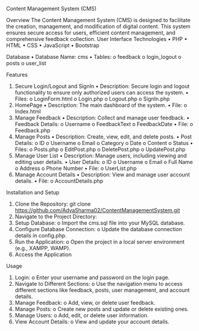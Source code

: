 Content Management System (CMS)


Overview
The Content Management System (CMS) is designed to facilitate the creation, management, and modification of digital content. This system ensures secure access for users, efficient content management, and comprehensive feedback collection.
User Interface Technologies
•	PHP
•	HTML
•	CSS
•	JavaScript
•	Bootstrap


Database
•	Database Name: cms
•	Tables:
o	feedback
o	login_logout
o	posts
o	user_list


Features
1. Secure Login/Logout and SignIn
•	Description: Secure login and logout functionality to ensure only authorized users can access the system.
•	Files:
o	LoginForm.html
o	Login.php
o	Logout.php
o	SignIn.php
2. HomePage
•	Description: The main dashboard of the system.
•	File:
o	Index.html
3. Manage Feedback
•	Description: Collect and manage user feedback.
•	Feedback Details:
o	Username
o	FeedbackText
o	FeedbackDate
•	File:
o	Feedback.php
4. Manage Posts
•	Description: Create, view, edit, and delete posts.
•	Post Details:
o	ID
o	Username
o	Email
o	Category
o	Date
o	Content
o	Status
•	Files:
o	Posts.php
o	EditPost.php
o	DeletePost.php
o	UpdatePost.php
5. Manage User List
•	Description: Manage users, including viewing and editing user details.
•	User Details:
o	ID
o	Username
o	Email
o	Full Name
o	Address
o	Phone Number
•	File:
o	UserList.php
6. Manage Account Details
•	Description: View and manage user account details.
•	File:
o	AccountDetails.php


Installation and Setup
1.	Clone the Repository:
git clone https://github.com/AdyaSharma02/ContentManagementSystem.git
2.	Navigate to the Project Directory:
3.	Setup Database:
o	Import the cms.sql file into your MySQL database.
4.	Configure Database Connection:
o	Update the database connection details in config.php.
5.	Run the Application:
o	Open the project in a local server environment (e.g., XAMPP, WAMP).
6.	Access the Application

Usage
1.	Login:
o	Enter your username and password on the login page.
2.	Navigate to Different Sections:
o	Use the navigation menu to access different sections like feedback, posts, user management, and account details.
3.	Manage Feedback:
o	Add, view, or delete user feedback.
4.	Manage Posts:
o	Create new posts and update or delete existing ones.
5.	Manage Users:
o	Add, edit, or delete user information.
6.	View Account Details:
o	View and update your account details.
